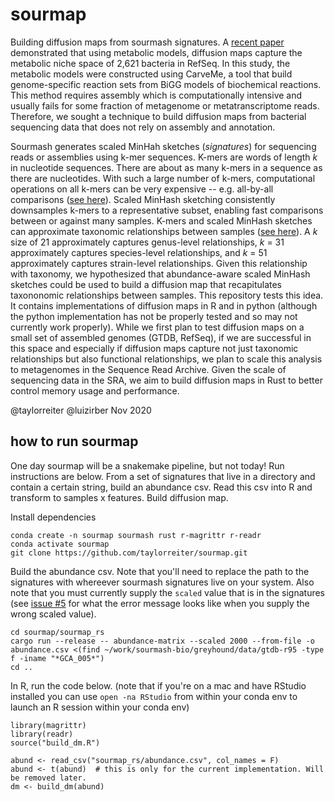 # sourmap

Building diffusion maps from sourmash signatures. 
A [recent paper](https://www.nature.com/articles/s41467-020-18695-z) demonstrated that using metabolic models, diffusion maps capture the metabolic niche space of 2,621 bacteria in RefSeq.
In this study, the metabolic models were constructed using CarveMe, a tool that build genome-specific reaction sets from BiGG models of biochemical reactions. 
This method requires assembly which is computationally intensive and usually fails for some fraction of metagenome or metatranscriptome reads. 
Therefore, we sought a technique to build diffusion maps from bacterial sequencing data that does not rely on assembly and annotation. 

Sourmash generates scaled MinHah sketches (*signatures*) for sequencing reads or assemblies using k-mer sequences. 
K-mers are words of length *k* in nucleotide sequences.
There are about as many k-mers in a sequence as there are nucleotides.
With such a large number of k-mers, computational operations on all k-mers can be very expensive -- e.g. all-by-all comparisons ([see here](https://peerj.com/articles/cs-94/)). 
Scaled MinHash sketching consistently downsamples k-mers to a representative subset, enabling fast comparisons between or against many samples. 
K-mers and scaled MinHash sketches can approximate taxonomic relationships between samples ([see here](https://msystems.asm.org/content/1/3/e00020-16)). 
A *k* size of 21 approximately captures genus-level relationships, *k* = 31 approximately captures species-level relationships, and *k* = 51 approximately captures strain-level relationships.
Given this relationship with taxonomy, we hypothesized that abundance-aware scaled MinHash sketches could be used to build a diffusion map that recapitulates taxononomic relationships between samples. 
This repository tests this idea. 
It contains implementations of diffusion maps in R and in python (although the python implementation has not be properly tested and so may not currently work properly).
While we first plan to test diffusion maps on a small set of assembled genomes (GTDB, RefSeq), if we are successful in this space and especially if diffusion maps capture not just taxonomic relationships but also functional relationships, we plan to scale this analysis to metagenomes in the Sequence Read Archive. 
Given the scale of sequencing data in the SRA, we aim to build diffusion maps in Rust to better control memory usage and performance.

@taylorreiter @luizirber Nov 2020

## how to run sourmap

One day sourmap will be a snakemake pipeline, but not today! 
Run instructions are below.
From a set of signatures that live in a directory and contain a certain string, build an abundance csv. 
Read this csv into R and transform to samples x features. 
Build diffusion map. 

Install dependencies

```
conda create -n sourmap sourmash rust r-magrittr r-readr
conda activate sourmap
git clone https://github.com/taylorreiter/sourmap.git
```

Build the abundance csv. 
Note that you'll need to replace the path to the signatures with whereever sourmash signatures live on your system.
Also note that you must currently supply the `scaled` value that is in the signatures (see [issue #5](https://github.com/taylorreiter/sourmap/issues/5) for what the error message looks like when you supply the wrong scaled value).

```
cd sourmap/sourmap_rs
cargo run --release -- abundance-matrix --scaled 2000 --from-file -o abundance.csv <(find ~/work/sourmash-bio/greyhound/data/gtdb-r95 -type f -iname "*GCA_005*")
cd ..
```

In R, run the code below.
(note that if you're on a mac and have RStudio installed you can use `open -na RStudio` from within your conda env to launch an R session within your conda env)

```
library(magrittr)
library(readr)
source("build_dm.R")

abund <- read_csv("sourmap_rs/abundance.csv", col_names = F)
abund <- t(abund)  # this is only for the current implementation. Will be removed later.
dm <- build_dm(abund)
```



